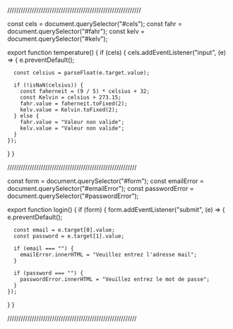 ////////////////////////////////////////////////////////////

const cels = document.querySelector("#cels");
const fahr = document.querySelector("#fahr");
const kelv = document.querySelector("#kelv");

export function temperature() {
if (cels) {
cels.addEventListener("input", (e) => {
e.preventDefault();

      const celsius = parseFloat(e.target.value);

      if (!isNaN(celsius)) {
        const faherneit = (9 / 5) * celsius + 32;
        const Kelvin = celsius + 273.15;
        fahr.value = faherneit.toFixed(2);
        kelv.value = Kelvin.toFixed(2);
      } else {
        fahr.value = "Valeur non valide";
        kelv.value = "Valeur non valide";
      }
    });

}
}

//////////////////////////////////////////////////////////

const form = document.querySelector("#form");
const emailError = document.querySelector("#emailError");
const passwordError = document.querySelector("#passwordError");

export function login() {
if (form) {
form.addEventListener("submit", (e) => {
e.preventDefault();

      const email = e.target[0].value;
      const password = e.target[1].value;

      if (email === "") {
        emailError.innerHTML = "Veuillez entrez l'adresse mail";
      }

      if (password === "") {
        passwordError.innerHTML = "Veuillez entrez le mot de passe";
      }
    });

}
}

//////////////////////////////////////////////////////////
